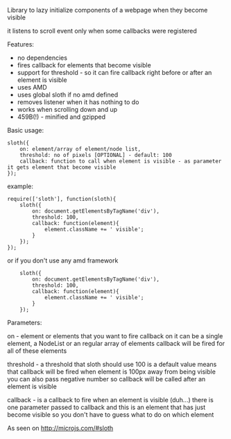 Library to lazy initialize components of a webpage when they become visible

it listens to scroll event only when some callbacks were registered

Features:
- no dependencies
- fires callback for elements that become visible
- support for threshold - so it can fire callback right before or after an element is visible
- uses AMD
- uses global sloth if no amd defined
- removes listener when it has nothing to do
- works when scrolling down and up
- 459B(!) - minified and gzipped

Basic usage:

	sloth({
		on: element/array of element/node list,
		threshold: no of pixels [OPTIONAL] - default: 100
		callback: function to call when element is visible - as parameter it gets element that become visible
	});

example:

	require(['sloth'], function(sloth){
		sloth({
    		on: document.getElementsByTagName('div'),
    		threshold: 100,
    		callback: function(element){
    			element.className += ' visible';
    		}
    	});
	});

or if you don't use any amd framework

		sloth({
    		on: document.getElementsByTagName('div'),
    		threshold: 100,
    		callback: function(element){
    			element.className += ' visible';
    		}
    	});

Parameters:

on - element or elements that you want to fire callback on
it can be a single element, a NodeList or an regular array of elements
callback will be fired for all of these elements

threshold - a threshold that sloth should use 100 is a default value
means that callback will be fired when element is 100px away from being visible
you can also pass negative number so callback will be called after an element is visible

callback - is a callback to fire when an element is visible (duh...)
there is one parameter passed to callback and this is an element that has just become visible
so you don't have to guess what to do on which element



As seen on
http://microjs.com/#sloth

